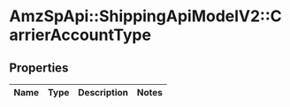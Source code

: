 # AmzSpApi::ShippingApiModelV2::CarrierAccountType

## Properties
Name | Type | Description | Notes
------------ | ------------- | ------------- | -------------

